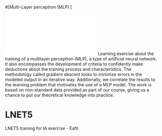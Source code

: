 #[Multi-Layer perceptron (MLP)
[![PDF Button](neural_networks/on_neural_networks_training.pdf)
Learning exercise about the training of a multilayer perceptron (MLP), a type of artificial neural network. It also encompasses the development of criteria to confidently make deductions about the training process and characteristics. The methodology called gradient descent looks to minimize errors in the modeled output in an iterative way. Additionally, we correlate the results to the learning problem that motivates the use of a MLP model. The work is based on non-standard data provided as part of our course, giving us a chance to put our theoretical knowledge into practice.

# LNET5
LNET5 training for IA exercise - Eafit
